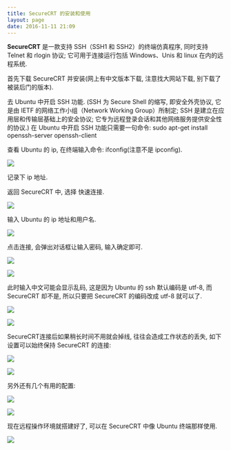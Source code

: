 ```yaml
---
title: SecureCRT 的安装和使用
layout: page
date: 2016-11-11 21:09
---
```


**SecureCRT** 是一款支持 SSH（SSH1 和 SSH2）的终端仿真程序, 同时支持 Telnet 和 rlogin 协议; 它可用于连接运行包括 Windows、Unis 和 linux 在内的远程系统.

首先下载 SecureCRT 并安装(网上有中文版本下载, 注意找大网站下载, 别下载了被装后门的版本).

去 Ubuntu 中开启 SSH 功能. (SSH 为 Secure Shell 的缩写, 即安全外壳协议, 它是由 IETF 的网络工作小组（Network Working Group）所制定; SSH 是建立在应用层和传输层基础上的安全协议; 它专为远程登录会话和其他网络服务提供安全性的协议.)
在 Ubuntu 中开启 SSH 功能只需要一句命令: sudo apt-get install openssh-server openssh-client

查看 Ubuntu 的 ip, 在终端输入命令: ifconfig(注意不是 ipconfig).

![](http://i62.tinypic.com/fvfr40.jpg)

记录下 ip 地址.

返回 SecureCRT 中, 选择 快速连接.

![](http://i61.tinypic.com/33lfmt1.jpg)

输入 Ubuntu 的 ip 地址和用户名.

![](http://i60.tinypic.com/15zo868.jpg)

点击连接, 会弹出对话框让输入密码, 输入确定即可.

![](http://i57.tinypic.com/6dyec6.jpg)

![](http://i60.tinypic.com/1zoj2hc.jpg)

此时输入中文可能会显示乱码, 这是因为 Ubuntu 的 ssh 默认编码是 utf-8, 而 SecureCRT 却不是, 所以只要把 SecureCRT 的编码改成 utf-8 就可以了.

![](http://i60.tinypic.com/344qskp.jpg)

![](http://i58.tinypic.com/30u3j46.jpg)

SecureCRT连接后如果稍长时间不用就会掉线, 往往会造成工作状态的丢失, 如下设置可以始终保持 SecureCRT 的连接:

![](http://i62.tinypic.com/2uhr0h3.jpg)

![](http://i61.tinypic.com/wl7m88.jpg)

另外还有几个有用的配置:

![](http://i67.tinypic.com/sw6yrt.jpg)

![](http://i63.tinypic.com/34rjfvd.jpg)

现在远程操作环境就搭建好了, 可以在 SecureCRT 中像 Ubuntu 终端那样使用.

![](http://i58.tinypic.com/ics9dd.jpg)
